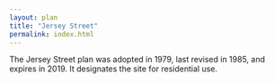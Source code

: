 ```yaml
---
layout: plan
title: "Jersey Street"
permalink: index.html
---
```


The Jersey Street plan was adopted in 1979, last revised in 1985, and expires in 2019. It designates the site for residential use.